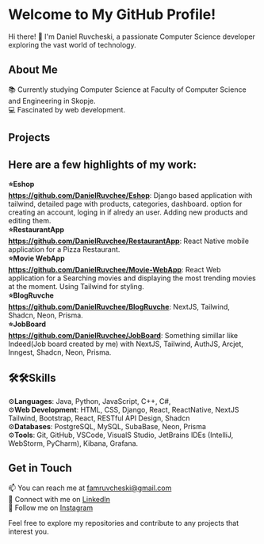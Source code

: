 # Welcome to My GitHub Profile!

Hi there! 👋 I'm Daniel Ruvcheski, a passionate Computer Science developer exploring the vast world of technology. 

## About Me

📚 Currently studying Computer Science at Faculty of Computer Science and Engineering in Skopje.<br>
💻 Fascinated by web development.

## Projects

## Here are a few highlights of my work:<br>
**⭐️Eshop**<br>
  **https://github.com/DanielRuvchee/Eshop**: Django based application with tailwind, detailed page with products, categories, dashboard.
  option for creating an account, loging in if alredy an user. Adding new products and editing them.
  <br>
**⭐️RestaurantApp**<br>
  **https://github.com/DanielRuvchee/RestaurantApp**: React Native mobile application for a Pizza Restaurant.
  <br>
**⭐️Movie WebApp**<br>
  **https://github.com/DanielRuvchee/Movie-WebApp**: React Web application for a Searching movies and displaying the most trending movies at the moment. Using Tailwind for styling.
  <br>
**⭐️BlogRuvche**<br>
  **https://github.com/DanielRuvchee/BlogRuvche**: NextJS, Tailwind, Shadcn, Neon, Prisma.
  <br>
**⭐️JobBoard**<br>
  **https://github.com/DanielRuvchee/JobBoard**: Something simillar like Indeed(Job board created by me) with NextJS, Tailwind, AuthJS, Arcjet, Inngest, Shadcn, Neon, Prisma.




  

## 🛠🛠Skills

⚙️**Languages**: Java, Python, JavaScript, C++, C#,<br>
⚙️**Web Development**: HTML, CSS, Django, React, ReactNative, NextJS Tailwind, Bootstrap, React, RESTful API Design, Shadcn<br>
⚙️**Databases**: PostgreSQL, MySQL, SubaBase, Neon, Prisma<br>
⚙️**Tools**: Git, GitHub, VSCode, VisualS Studio, JetBrains IDEs (IntelliJ, WebStorm, PyCharm), Kibana, Grafana.

## Get in Touch

📫 You can reach me at famruvcheski@gmail.com<br>
💼 Connect with me on [LinkedIn](www.linkedin.com/in/daniel-ruvcheski-5031a6237)<br>
📸 Follow me on [Instagram](https://www.instagram.com/danielruvchee/)<br>

Feel free to explore my repositories and contribute to any projects that interest you. 
